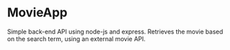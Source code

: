 # MovieApp
Simple back-end API using node-js and express.
Retrieves the movie based on the search term, using an external movie API.

